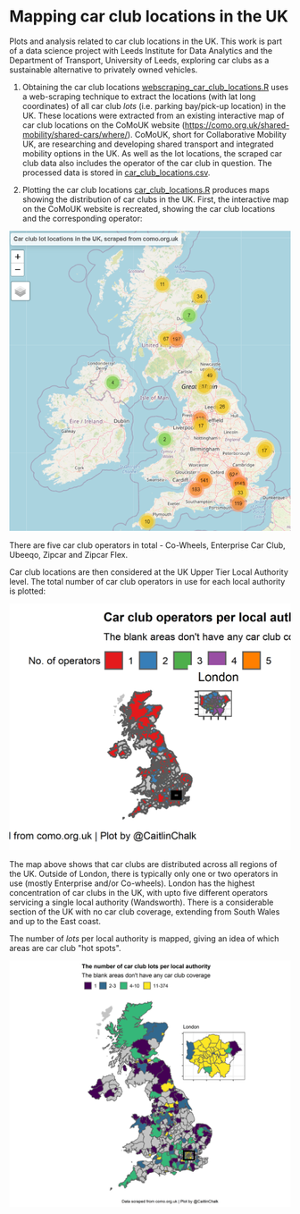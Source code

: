# Mapping car club locations in the UK

Plots and analysis related to car club locations in the UK.
This work is part of a data science project with Leeds Institute for Data Analytics and the Department of Transport, University of Leeds, exploring car clubs as a sustainable alternative to privately owned vehicles.  

1) Obtaining the car club locations 
[webscraping_car_club_locations.R](https://github.com/CaitlinChalk/Mapping_Car_Club_Locations/blob/master/scripts/webscraping_car_club_locations.R) uses a web-scraping technique to extract the locations (with lat long coordinates)
of all car club *lots* (i.e. parking bay/pick-up location) in the UK. These locations were extracted from an existing interactive map of car club locations on the CoMoUK website (https://como.org.uk/shared-mobility/shared-cars/where/). 
CoMoUK, short for Collaborative Mobility UK, are researching and developing shared transport and integrated mobility options in the UK. As well as the lot locations, the scraped car club data also includes the operator of the car club in question.
The processed data is stored in [car_club_locations.csv](https://github.com/CaitlinChalk/Mapping_Car_Club_Locations/blob/master/data/wrangled/car_club_locations.csv).

2) Plotting the car club locations
[car_club_locations.R](https://github.com/CaitlinChalk/Mapping_Car_Club_Locations/blob/master/scripts/car_club_locations.R) produces maps showing the distribution of car clubs in the UK.
First, the interactive map on the CoMoUK website is recreated, showing the car club locations and the corresponding operator:

![car_clubs_html_preview.PNG](https://github.com/CaitlinChalk/Mapping_Car_Club_Locations/blob/master/maps/car_clubs_html_preview.PNG)  

There are five car club operators in total - Co-Wheels, Enterprise Car Club, Ubeeqo, Zipcar and Zipcar Flex.

Car club locations are then considered at the UK Upper Tier Local Authority level. The total number of car club operators in use for each local authority is plotted:

![operators_per_lad.pdf](https://github.com/CaitlinChalk/Mapping_Car_Club_Locations/blob/master/maps/operators_per_lad.png)  

The map above shows that car clubs are distributed across all regions of the UK.
Outside of London, there is typically only one or two operators in use (mostly Enterprise and/or Co-wheels). 
London has the highest concentration of car clubs in the UK, with upto five different operators servicing a single local authority (Wandsworth).
There is a considerable section of the UK with no car club coverage, extending from South Wales and up to the East coast.

The number of *lots* per local authority is mapped, giving an idea of which areas are car club "hot spots".

![lots_per_lad.pdf](https://github.com/CaitlinChalk/Mapping_Car_Club_Locations/blob/master/maps/lots_per_lad.png)  


